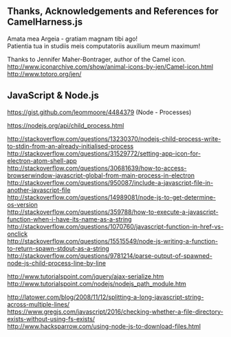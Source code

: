 Thanks, Acknowledgements and References for CamelHarness.js
--------------------------------------------------------------------------------

Amata mea Argeia - gratiam magnam tibi ago!  
Patientia tua in studiis meis computatoriis auxilium meum maximum!  
  
Thanks to Jennifer Maher-Bontrager, author of the Camel icon.  
http://www.iconarchive.com/show/animal-icons-by-jen/Camel-icon.html  
http://www.totoro.org/jen/  
  
JavaScript & Node.js
--------------------------------------------------------------------------------

https://gist.github.com/leommoore/4484379 (Node - Processes)  
  
https://nodejs.org/api/child_process.html  
  
http://stackoverflow.com/questions/13230370/nodejs-child-process-write-to-stdin-from-an-already-initialised-process  
http://stackoverflow.com/questions/31529772/setting-app-icon-for-electron-atom-shell-app  
http://stackoverflow.com/questions/30681639/how-to-access-browserwindow-javascript-global-from-main-process-in-electron  
http://stackoverflow.com/questions/950087/include-a-javascript-file-in-another-javascript-file  
http://stackoverflow.com/questions/14989081/node-js-to-get-determine-os-version  
http://stackoverflow.com/questions/359788/how-to-execute-a-javascript-function-when-i-have-its-name-as-a-string  
http://stackoverflow.com/questions/1070760/javascript-function-in-href-vs-onclick  
http://stackoverflow.com/questions/15515549/node-js-writing-a-function-to-return-spawn-stdout-as-a-string  
http://stackoverflow.com/questions/9781214/parse-output-of-spawned-node-js-child-process-line-by-line  
  
http://www.tutorialspoint.com/jquery/ajax-serialize.htm
http://www.tutorialspoint.com/nodejs/nodejs_path_module.htm  
  
http://latower.com/blog/2008/11/12/splitting-a-long-javascript-string-across-multiple-lines/  
https://www.gregjs.com/javascript/2016/checking-whether-a-file-directory-exists-without-using-fs-exists/  
http://www.hacksparrow.com/using-node-js-to-download-files.html  

